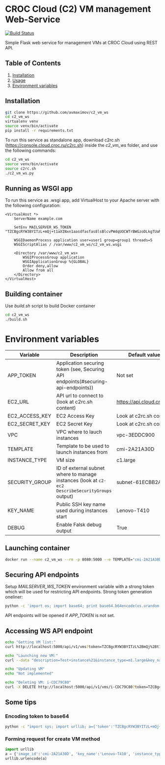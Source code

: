 # CROC Cloud (C2) VM management Web-Service

[![Build Status](https://travis-ci.org/avmaximov/c2_vm_ws.svg?branch=master)](https://travis-ci.org/avmaximov/c2_vm_ws)

Simple Flask web service for management VMs at CROC Cloud using REST API.

## Table of Contents
1. [Installation](#installation)
2. [Usage](#usage)
3. [Environment variables](#environment-variables)

## Installation

```sh
git clone https://github.com/avmaximov/c2_vm_ws
cd c2_vm_ws
virtualenv venv
source venv/bin/activate
pip install -r requirements.txt
```

To run this service as standalone app, download c2rc.sh (https://console.cloud.croc.ru/c2rc.sh) inside the *c2_vm_ws* folder, and use the following commands:


```sh
cd c2_vm_ws
source venv/bin/activate
source c2rc.sh
./c2_vm_ws.py

```

## Running as WSGI app

To run this service as .wsgi app, add VirtualHost to your Apache server with the following configuration:

```apacheconf
<VirtualHost *>
    ServerName example.com

    SetEnv MAILSERVER_WS_TOKEN "TZCBgcRYW3BYITzL+mQj+t1aXINxn1aasdfasfas8lsBlcvPWdqUOCWTrBWGzoDLkgTUoM792gtzrPDhQ=="

    WSGIDaemonProcess application user=user1 group=group1 threads=5
    WSGIScriptAlias / /var/www/c2_vm_ws/c2_vm_ws.wsgi

    <Directory /var/www/c2_vm_ws>
        WSGIProcessGroup application
        WSGIApplicationGroup %{GLOBAL}
        Order deny,allow
        Allow from all
    </Directory>
</VirtualHost>
```

## Building container

Use *build.sh* script to build Docker container

```sh
cd c2_vm_ws
./build.sh
```

# Environment variables

| Variable       | Description | Default value |
| -------------- | ----------- | ------------- |
| APP_TOKEN | Application securing token (see, Securing API endpoints(#securing-api-endpoints)) | Not set |
| EC2_URL | API url to connect to (look at c2rc.sh content) | https://api.cloud.croc.ru |
| EC2_ACCESS_KEY | EC2 Access Key | Look at c2rc.sh content |
| EC2_SECRET_KEY | EC2 Secret Key | Look at c2rc.sh content |
| VPC | VPC where to lauch instances | vpc-3EDDC900 |
| TEMPLATE | Template to be used to launch instances from | cmi-2A21A30D |
| INSTANCE_TYPE | VM size | c1.large |
| SECURITY_GROUP | ID of external subnet where to manage instances (look at ```c2-ec2 DescribeSecurityGroups``` output) | subnet-61ECBB2A |
| KEY_NAME | Public SSH key name used during instances start | Lenovo-T410 |
| DEBUG | Enable Falsk debug output | True |

## Launching container

```sh
docker run --name c2_vm_ws --rm -p 8080:5000 --e TEMPLATE="cmi-2A21A30D" -e DEBUG="False" -e EC2_URL=$EC2_URL -e EC2_ACCESS_KEY=$EC2_ACCESS_KEY -e EC2_SECRET_KEY=$EC2_SECRET_KEY amaksimov/c2_vm_ws
```

## Securing API endpoints
Setup *MAILSERVER_WS_TOKEN* environment variable with a strong token which will be used
for restricting API endpoints. Strong token generation oneliner:

```sh
python -c 'import os; import base64; print base64.b64encode(os.urandom(64))'
```

API endpoints will be opened if *APP_TOKEN* is not set.

## Accessing WS API endpoint

```sh
echo "Getting VM list:"
curl http://localhost:5000/api/v1/vms?token=TZCBgcRYW3BYITzL%2BmQj%2Bt1aXINxn1aasdfasfas8lsBlcvPWdqUOCWTrBWGzoDLkgTUoM792gtzrPDhQ%3D%3D

echo "Launching new VM:"
curl --data "description=Test+instance%21&instance_type=m1.large&key_name=Lenovo-T410&user_data=some+data&image_id=cmi-2A21A30D&security_groups=%5B%27subnet-61ECBB2A%27%5D" http://localhost:5000/api/v1/vms?token=TZCBgcRYW3BYITzL%2BmQj%2Bt1aXINxn1aasdfasfas8lsBlcvPWdqUOCWTrBWGzoDLkgTUoM792gtzrPDhQ%3D%3D

echo "Updating VM"
echo "Not implemented"

echo "Deleting VM: i-CDC79C80"
curl -X DELETE http://localhost:5000/api/v1/vms/i-CDC79C80?token=TZCBgcRYW3BYITzL%2BmQj%2Bt1aXINxn1aasdfasfas8lsBlcvPWdqUOCWTrBWGzoDLkgTUoM792gtzrPDhQ%3D%3D"
```

## Some tips

### Encoding token to base64

```sh
python -c "import sys; import urllib; a={'token':'TZCBgcRYW3BYITzL+mQj+t1aXINxn1aasdfasfas8lsBlcvPWdqUOCWTrBWGzoDLkgTUoM792gtzrPDhQ=='}; print urllib.urlencode(a)"
```

### Forming request for create VM method

```python
import urllib
a = {'image_id':'cmi-2A21A30D', 'key_name':'Lenovo-T410', 'instance_type':'m1.large', 'security_groups':["subnet-61ECBB2A"], 'description':'Test instance!', 'user_data':'some data'}
urllib.urlencode(a)
```

